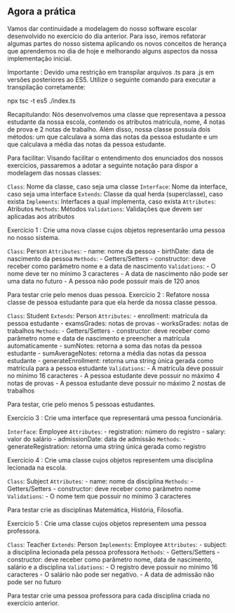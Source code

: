 ## Agora a prática

Vamos dar continuidade a modelagem do nosso software escolar desenvolvido no exercício do dia anterior. Para isso, iremos refatorar algumas partes do nosso sistema aplicando os novos conceitos de herança que aprendemos no dia de hoje e melhorando alguns aspectos da nossa implementação inicial.

Importante : Devido uma restrição em transpilar arquivos .ts para .js em versões posteriores ao ES5. Utilize o seguinte comando para executar a transpilação corretamente:

npx tsc -t es5 ./index.ts

Recapitulando: Nós desenvolvemos uma classe que representava a pessoa estudante da nossa escola, contendo os atributos matrícula, nome, 4 notas de prova e 2 notas de trabalho. Além disso, nossa classe possuía dois métodos: um que calculava a soma das notas da pessoa estudante e um que calculava a média das notas da pessoa estudante.

Para facilitar: Visando facilitar o entendimento dos enunciados dos nossos exercícios, passaremos a adotar a seguinte notação para dispor a modelagem das nossas classes:

`Class`: Nome da classe, caso seja uma classe
`Interface`: Nome da interface, caso seja uma interface
`Extends`: Classe da qual herda (superclasse), caso exista
`Implements`: Interfaces a qual implementa, caso exista
`Attributes`: Atributos
`Methods`: Métodos
`Validations`: Validações que devem ser aplicadas aos atributos

Exercício 1 : Crie uma nova classe cujos objetos representarão uma pessoa no nosso sistema.

`Class`: Person
`Attributes`:
    - name: nome da pessoa
    - birthDate: data de nascimento da pessoa
`Methods`:
    - Getters/Setters
    - constructor: deve receber como parâmetro nome e a data de nascimento
`Validations`:
    - O nome deve ter no mínimo 3 caracteres
    - A data de nascimento não pode ser uma data no futuro
    - A pessoa não pode possuir mais de 120 anos

Para testar crie pelo menos duas pessoa.
Exercício 2 : Refatore nossa classe de pessoa estudante para que ela herde da nossa classe pessoa.

`Class`: Student
`Extends`: Person
`Attributes`:
    - enrollment: matrícula da pessoa estudante
    - examsGrades: notas de provas
    - worksGrades: notas de trabalhos
`Methods`:
    - Getters/Setters
    - constructor: deve receber como parâmetro nome e data de nascimento e 
      preencher a matrícula automaticamente
    - sumNotes: retorna a soma das notas da pessoa estudante
    - sumAverageNotes: retorna a média das notas da pessoa estudante
    - generateEnrollment: retorna uma string única gerada 
      como matrícula para a pessoa estudante
`Validations`:
    - A matrícula deve possuir no mínimo 16 caracteres
    - A pessoa estudante deve possuir no máximo 4 notas de provas
    - A pessoa estudante deve possuir no máximo 2 nostas de trabalhos

Para testar, crie pelo menos 5 pessoas estudantes.

Exercício 3 : Crie uma interface que representará uma pessoa funcionária.

`Interface`: Employee
`Attributes`:
    - registration: número do registro
    - salary: valor do salário
    - admissionDate: data de admissão
`Methods`:
    - generateRegistration: retorna uma string única gerada como registro

Exercício 4 : Crie uma classe cujos objetos representem uma disciplina lecionada na escola.

`Class`: Subject
`Attributes`:
    - name: nome da disciplina
`Methods`:
    - Getters/Setters
    - constructor: deve receber como parâmetro nome
`Validations`:
    - O nome tem que possuir no mínimo 3 caracteres

Para testar crie as disciplinas Matemática, História, Filosofia.

Exercício 5 : Crie uma classe cujos objetos representem uma pessoa professora.

`Class`: Teacher
`Extends`: Person
`Implements`: Employee
`Attributes`:
    - subject: a disciplina lecionada pela pessoa professora
`Methods`:
    - Getters/Setters
    - constructor: deve receber como parâmetro nome, data de nascimento, salário 
      e a disciplina
`Validations`:
    - O registro deve possuir no mínimo 16 caracteres
    - O salário não pode ser negativo.
    - A data de admissão não pode ser no futuro

Para testar crie uma pessoa professora para cada disciplina criada no exercício anterior.
